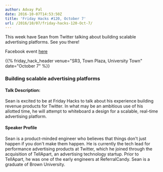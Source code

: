 ```yaml
---
author: Advay Pal
date: 2016-10-07T14:53:50Z
title: 'Friday Hacks #120, October 7'
url: /2016/10/07/friday-hacks-120-Oct-7/
---
```


This week have Sean from Twitter talking about building scalable advertising platforms. See you there!

Facebook event [here](https://www.facebook.com/events/1220661767976142/)

{{% friday_hack_header venue="SR3, Town Plaza, University Town" date="October 7" %}}

### Building scalable advertising platforms

#### Talk Description:

Sean is excited to be at Friday Hacks to talk about his experience building revenue products for Twitter. In what may be an ambitious use of his allotted time, he will attempt to whiteboard a design for a scalable, real-time advertising platform.


#### Speaker Profile

Sean is a product-minded engineer who believes that things don't just happen if you don't make them happen. He is currently the tech lead for performance advertising products at Twitter, which he joined through the acquisition of TellApart, an advertising technology startup. Prior to TellApart, he was one of the early engineers at ReferralCandy. Sean is a graduate of Brown University.

